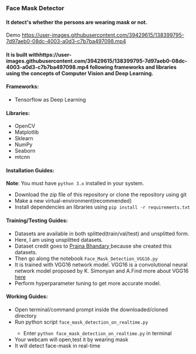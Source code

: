 ### Face Mask Detector
#### It detect's whether the persons are wearing mask or not.
Demo 
https://user-images.githubusercontent.com/39429615/138399795-7d97aeb0-08dc-4003-a0d3-c7b7ba497098.mp4

#### It is built withhttps://user-images.githubusercontent.com/39429615/138399795-7d97aeb0-08dc-4003-a0d3-c7b7ba497098.mp4 following frameworks and libraries using the concepts of Computer Vision and Deep Learning.

#### Frameworks:
<ul><li>Tensorflow as Deep Learning</li></ul>

#### Libraries:
<ul>
<li>OpenCV</li>
<li>Matplotlib</li>
<li>Sklearn</li>
<li>NumPy</li>
<li>Seaborn</li>
<li>mtcnn</li>
</ul>

#### Installation Guides:
**Note**: You must have `python 3.x` installed in your system.

* Download the zip file of this repository or clone the repository using git
* Make a new virtual-environment(recommended)
* Install dependencies an libraries using `pip install -r requirements.txt`

#### Training/Testing Guides:
* Datasets are available in both splitted(train/val/test) and unsplitted form.
* Here, I am using unsplitted datasets.
* Dataset credit goes to <a href="https://github.com/prajnasb/observations/tree/master/experiements/data">Prajna Bhandary </a>because she created this datasets.
* Then go along the notebook `Face_Mask_Detection_VGG16.py`
* It is trained with VGG16 network model. VGG16 is a convolutional neural network model proposed by K. Simonyan and A.Find more about VGG16 <a href="https://neurohive.io/en/popular-networks/vgg16/">here</a>
* Perform hyperparameter tuning to get more accurate model.

#### Working Guides:
- Open terminal/command prompt inside the downloaded/cloned directory</li>
- Run python script `face_mask_detection_on_realtime.py`</li>
    - Enter `python face_mask_detection_on_realtime.py` in terminal
- Your webcam will open,test it by wearing mask</li>
- It will detect face-mask in real-time</li>

